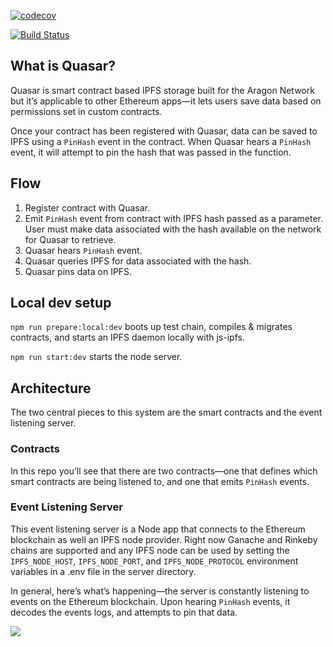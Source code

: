 [![codecov](https://codecov.io/gh/openworklabs/quasar/branch/primary/graph/badge.svg)](https://codecov.io/gh/openworklabs/quasar)

[![Build Status](https://travis-ci.org/openworklabs/quasar.svg?branch=primary)](https://travis-ci.org/openworklabs/quasar)

## What is Quasar?

Quasar is smart contract based IPFS storage built for the Aragon Network but it’s applicable to other Ethereum apps—it lets users save data based on permissions set in custom contracts. 

Once your contract has been registered with Quasar, data can be saved to IPFS using a `PinHash`  event in the contract. When Quasar hears a `PinHash` event, it will attempt to pin the hash that was passed in the function. 

## Flow
1. Register contract with Quasar.
2. Emit `PinHash` event from contract with IPFS hash passed as a parameter. User must make data associated with the hash available on the network for Quasar to retrieve. 
3. Quasar hears `PinHash` event.
4. Quasar queries IPFS for data associated with the hash.
5. Quasar pins data on IPFS.

## Local dev setup
`npm run prepare:local:dev` boots up test chain, compiles & migrates contracts, and starts an IPFS daemon locally with js-ipfs.
<br />

`npm run start:dev` starts the node server.

## Architecture

The two central pieces to this system are the smart contracts and the event listening server.

### Contracts

In this repo you’ll see that there are two contracts—one that defines which smart contracts are being listened to, and one that emits `PinHash` events. 

### Event Listening Server

This event listening server is a Node app that connects to the Ethereum blockchain as well an IPFS node provider. Right now Ganache and Rinkeby chains are supported and any IPFS node can be used by setting the `IPFS_NODE_HOST`, `IPFS_NODE_PORT`, and `IPFS_NODE_PROTOCOL` environment variables in a .env file in the server directory. 

In general, here’s what’s happening—the server is constantly listening to events on the Ethereum blockchain. Upon hearing `PinHash` events, it decodes the events logs, and attempts to pin that data. 

![](https://miro.medium.com/max/2880/1*nxldVNAwwSPRUBqPyEyE7A.png)
